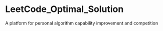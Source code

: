 # LeetCode_Optimal_Solution
A platform for personal algorithm capability improvement and competition
